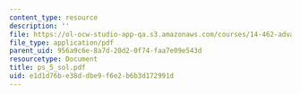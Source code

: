 ```yaml
---
content_type: resource
description: ''
file: https://ol-ocw-studio-app-qa.s3.amazonaws.com/courses/14-462-advanced-macroeconomics-ii-spring-2004/e1d1d76be38ddbe9f6e2b6b3d172991d_ps_5_sol.pdf
file_type: application/pdf
parent_uid: 956a9c6e-8a7d-20d2-0f74-faa7e09e543d
resourcetype: Document
title: ps_5_sol.pdf
uid: e1d1d76b-e38d-dbe9-f6e2-b6b3d172991d
---
```

